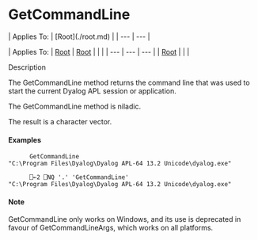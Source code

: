



<h1 class="heading"><span class="name">GetCommandLine</span></h1>
| Applies To: | [Root](./root.md) |
| --- | ---  |

| Applies To: | [Root](./root.md) | [Root](./root.md) |  |  |
| --- | --- | ---  |
| [Root](./root.md) |  |  |


Description


The GetCommandLine method returns the command line that was used to start the current Dyalog APL session or application.


The GetCommandLine method is niladic.


The result is a character vector.

#### Examples
```apl
      GetCommandLine
"C:\Program Files\Dyalog\Dyalog APL-64 13.2 Unicode\dyalog.exe"
```
```apl
      ⎕←2 ⎕NQ '.' 'GetCommandLine'
"C:\Program Files\Dyalog\Dyalog APL-64 13.2 Unicode\dyalog.exe"
```

#### Note


GetCommandLine only works on Windows, and its use is deprecated in favour of GetCommandLineArgs, which works on all platforms.


